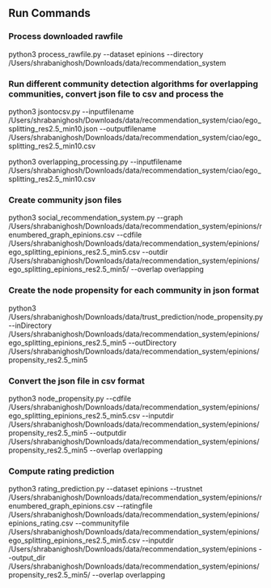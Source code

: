 ## Run Commands

### Process downloaded rawfile 
python3 process_rawfile.py --dataset epinions --directory /Users/shrabanighosh/Downloads/data/recommendation_system


### Run different community detection algorithms for overlapping communities, convert json file to csv and process the 
python3  jsontocsv.py --inputfilename /Users/shrabanighosh/Downloads/data/recommendation_system/ciao/ego_splitting_res2.5_min10.json --outputfilename /Users/shrabanighosh/Downloads/data/recommendation_system/ciao/ego_splitting_res2.5_min10.csv

python3 overlapping_processing.py --inputfilename /Users/shrabanighosh/Downloads/data/recommendation_system/ciao/ego_splitting_res2.5_min10.csv

### Create community json files

python3 social_recommendation_system.py --graph /Users/shrabanighosh/Downloads/data/recommendation_system/epinions/renumbered_graph_epinions.csv --cdfile /Users/shrabanighosh/Downloads/data/recommendation_system/epinions/ego_splitting_epinions_res2.5_min5.csv --outdir /Users/shrabanighosh/Downloads/data/recommendation_system/epinions/ego_splitting_epinions_res2.5_min5/ --overlap overlapping

### Create the node propensity for each community in json format

python3 /Users/shrabanighosh/Downloads/data/trust_prediction/node_propensity.py --inDirectory /Users/shrabanighosh/Downloads/data/recommendation_system/epinions/ego_splitting_epinions_res2.5_min5 --outDirectory /Users/shrabanighosh/Downloads/data/recommendation_system/epinions/propensity_res2.5_min5

### Convert the json file in csv format

python3 node_propensity.py --cdfile /Users/shrabanighosh/Downloads/data/recommendation_system/epinions/ego_splitting_epinions_res2.5_min5.csv --inputdir /Users/shrabanighosh/Downloads/data/recommendation_system/epinions/propensity_res2.5_min5 --outputdir /Users/shrabanighosh/Downloads/data/recommendation_system/epinions/propensity_res2.5_min5 --overlap overlapping

### Compute rating prediction
python3 rating_prediction.py --dataset epinions --trustnet /Users/shrabanighosh/Downloads/data/recommendation_system/epinions/renumbered_graph_epinions.csv --ratingfile /Users/shrabanighosh/Downloads/data/recommendation_system/epinions/epinions_rating.csv --communityfile /Users/shrabanighosh/Downloads/data/recommendation_system/epinions/ego_splitting_epinions_res2.5_min5.csv --inputdir /Users/shrabanighosh/Downloads/data/recommendation_system/epinions --output_dir /Users/shrabanighosh/Downloads/data/recommendation_system/epinions/propensity_res2.5_min5/ --overlap overlapping
